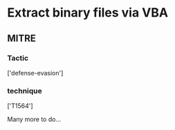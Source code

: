 # Extract binary files via VBA

## MITRE

### Tactic
['defense-evasion']

### technique
['T1564']

Many more to do...
